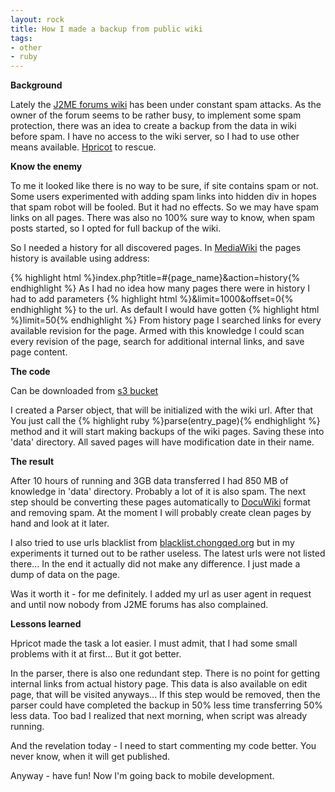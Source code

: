 ```yaml
---
layout: rock
title: How I made a backup from public wiki
tags:
- other
- ruby
---
```


**Background**

Lately the [J2ME forums wiki][1] has been under constant spam attacks. As the owner of the forum 
seems to be rather busy, to implement some spam protection, there was an idea to create a backup 
from the data in wiki before spam. I have no access to the wiki server, so I had to use other means 
available. [Hpricot][2] to rescue.

**Know the enemy**

To me it looked like there is no way to be sure, if site contains spam or not. Some users 
experimented with adding spam links into hidden div in hopes that spam robot will be fooled. But it 
had no effects. So we may have spam links on all pages. There was also no 100% sure way to know, 
when spam posts started, so I opted for full backup of the wiki.

So I needed a history for all discovered pages. In [MediaWiki][3] the pages history is available using address:

{% highlight html %}index.php?title=#{page_name}&amp;action=history{% endhighlight %}
As I had no idea how many pages there were in history I had to add parameters
{% highlight html %}&amp;limit=1000&amp;offset=0{% endhighlight %}
to the url. As default I would have gotten
{% highlight html %}limit=50{% endhighlight %}
From history page I searched links for every available revision for the page. Armed with this 
knowledge I could scan every revision of the page, search for additional internal links, and save page content.

**The code**

Can be downloaded from [s3 bucket][4]

I created a Parser object, that will be initialized with the wiki url. After that You just call the
{% highlight ruby %}parse(entry_page){% endhighlight %}
method and it will start making backups of the wiki pages. Saving these into 'data' directory. All 
saved pages will have modification date in their name.

**The result**

After 10 hours of running and 3GB data transferred I had 850 MB of knowledge in 'data' directory. 
Probably a lot of it is also spam. The next step should be converting these pages automatically to 
[DocuWiki][5] format and removing spam. At the moment I will probably create clean pages by hand and look at it later.

I also tried to use urls blacklist from [blacklist.chongqed.org][6] but in my experiments it turned 
out to be rather useless. The latest urls were not listed there... In the end it actually did not 
make any difference. I just made a dump of data on the page.

Was it worth it - for me definitely. I added my url as user agent in request and until now nobody 
from J2ME forums has also complained.

**Lessons learned**

Hpricot made the task a lot easier. I must admit, that I had some small problems with it at first... But it got better.

In the parser, there is also one redundant step. There is no point for getting internal links from
actual history page. This data is also available on edit page, that will be visited anyways... If 
this step would be removed, then the parser could have completed the backup in 50% less time 
transferring 50% less data. Too bad I realized that next morning, when script was already running.

And the revelation today - I need to start commenting my code better. You never know, when it will get published.

Anyway - have fun! Now I'm going back to mobile development.

[1]: http://www.j2meforums.com/wiki/index.php/Main_Page
[2]: http://code.whytheluckystiff.net/hpricot/
[3]: http://www.mediawiki.org/wiki/MediaWiki
[4]: http://jaanussiim-blog.s3.amazonaws.com/wiki.zip
[5]: http://wiki.splitbrain.org/wiki:dokuwiki
[6]: http://blacklist.chongqed.org/